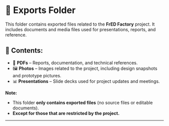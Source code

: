 # 📁 Exports Folder

This folder contains exported files related to the **FrED Factory** project. It includes documents and media files used for presentations, reports, and reference.

## 📌 Contents:
- 📄 **PDFs** – Reports, documentation, and technical references.
- 🖼️ **Photos** – Images related to the project, including design snapshots and prototype pictures.
- 📊 **Presentations** – Slide decks used for project updates and meetings.

**Note:**  
- This folder **only contains exported files** (no source files or editable documents).
- **Except for those that are restricted by the project.**  

---
